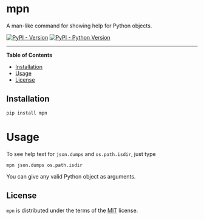 # mpn

A man-like command for showing help for Python objects.

[![PyPI - Version](https://img.shields.io/pypi/v/mpn.svg)](https://pypi.org/project/mpn)
[![PyPI - Python Version](https://img.shields.io/pypi/pyversions/mpn.svg)](https://pypi.org/project/mpn)

-----

**Table of Contents**

- [Installation](#installation)
- [Usage](#usage)
- [License](#license)

## Installation

```console
pip install mpn
```

# Usage

To see help text for `json.dumps` and `os.path.isdir`, just type

```console
mpn json.dumps os.path.isdir
```

You can give any valid Python object as arguments.

## License

`mpn` is distributed under the terms of the [MIT](https://spdx.org/licenses/MIT.html) license.
